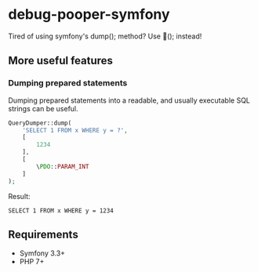 # debug-pooper-symfony

Tired of using symfony's dump(); method? Use 💩(); instead!

## More useful features
### Dumping prepared statements
Dumping prepared statements into a readable, and usually executable SQL strings can be useful.
```php
QueryDumper::dump(
    'SELECT 1 FROM x WHERE y = ?',
    [
        1234
    ],
    [
        \PDO::PARAM_INT
    ]
);
```
Result:

`SELECT 1 FROM x WHERE y = 1234`

## Requirements
- Symfony 3.3+
- PHP 7+